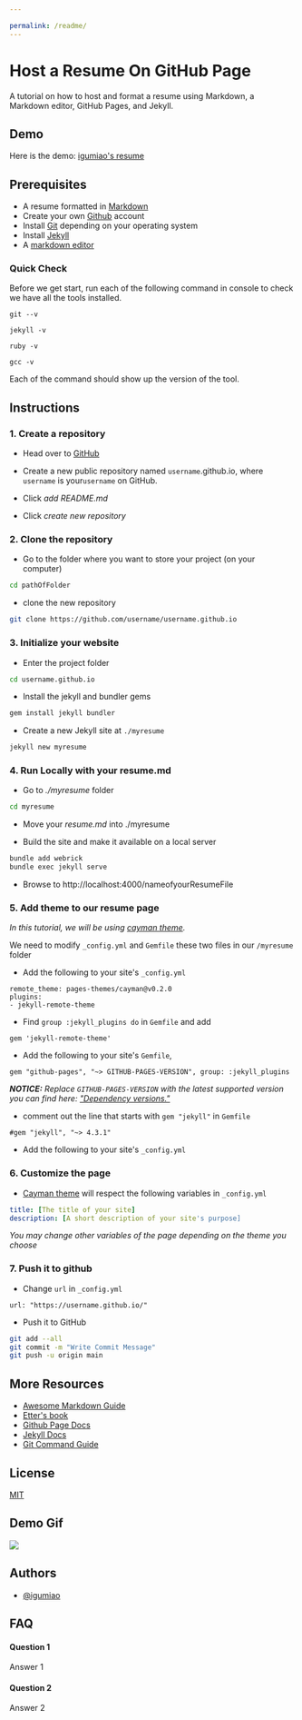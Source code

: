 ```yaml
---

permalink: /readme/
---
```

# Host a Resume On GitHub Page

A tutorial on how to host and format a resume using Markdown, 
a Markdown editor, GitHub Pages, and Jekyll.



## Demo

Here is the demo: [igumiao's resume](https://igumiao.github.io/zhou-resume)



## Prerequisites

- A resume formatted in [Markdown][markdownlink]
- Create your own [Github][githublink] account
- Install [Git][gitdownload] depending on your operating system
- Install [Jekyll][jekyllinstall]  
- A [markdown editor](https://www.shopify.com/partners/blog/10-of-the-best-markdown-editors)

### Quick Check
Before we get start, run each of the following command in console to check we have all the tools installed.
```
git --v
```
```
jekyll -v 
```
```
ruby -v 
```
```
gcc -v 
```
Each of the command should show up the version of the tool.

## Instructions

### 1. Create a repository
  - Head over to [GitHub][githublink] 

  - Create a new public repository named `username`.github.io, where `username` is your`username` on GitHub.
  
  - Click *add README.md* 

  - Click *create new repository*

### 2. Clone the repository
-  Go to the folder  where you want to store your project (on your computer)

```bash
cd pathOfFolder
```

- clone the new repository 
```bash
git clone https://github.com/username/username.github.io
```

### 3. Initialize your website
 
- Enter the project folder 
```bash
cd username.github.io
```
- Install the jekyll and bundler gems
```bash
gem install jekyll bundler
```
- Create a new Jekyll site at `./myresume`
```bash
jekyll new myresume
```

### 4. Run Locally with your resume.md

- Go to *./myresume* folder
```bash
cd myresume
```
- Move your *resume.md* into ./myresume

- Build the site and make it available on a local server
```bash
bundle add webrick
bundle exec jekyll serve
```
- Browse to http://localhost:4000/nameofyourResumeFile

### 5.  Add theme to our resume page
*In this tutorial, we will be using  [cayman theme][Caymanlink].*

We need to modify `_config.yml` and `Gemfile` these two files in our `/myresume` folder
- Add the following to your site's `_config.yml`
```
remote_theme: pages-themes/cayman@v0.2.0
plugins:
- jekyll-remote-theme 
```
- Find `group :jekyll_plugins do` in `Gemfile` and add 
```
gem 'jekyll-remote-theme'
```
- Add the following to your site's `Gemfile`,  
```
gem "github-pages", "~> GITHUB-PAGES-VERSION", group: :jekyll_plugins
```
*__NOTICE:__*
*Replace `GITHUB-PAGES-VERSION` with the latest supported version you can find here: ["Dependency versions."](https://pages.github.com/versions/)*
- comment out the line that starts with `gem "jekyll"` in `Gemfile`
``` 
#gem "jekyll", "~> 4.3.1"
```
- Add the following to your site's `_config.yml`
### 6. Customize the page

- [Cayman theme][Caymanlink] will respect the following variables in `_config.yml`
```yml
title: [The title of your site]
description: [A short description of your site's purpose]
```
*You may change other variables of the page depending on the theme you choose*
### 7. Push it to github

- Change `url` in `_config.yml`
```
url: "https://username.github.io/" 
```

- Push it to GitHub
```bash
git add --all
git commit -m "Write Commit Message"
git push -u origin main
```



## More Resources

 - [Awesome Markdown Guide](https://www.markdownguide.org/basic-syntax/#links)
 - [Etter's book](https://github.com/matiassingers/awesome-readme)
 - [Github Page Docs](https://docs.github.com/en/pages/setting-up-a-github-pages-site-with-jekyll)
 - [Jekyll Docs](https://jekyllrb.com/docs/)
 - [Git Command Guide](https://www.freecodecamp.org/news/10-important-git-commands-that-every-developer-should-know/)
 

## License

[MIT](https://choosealicense.com/licenses/mit/)


## Demo Gif

![](https://github.com/igumiao/igumiao.github.io/blob/main/demo.gif)


## Authors

- [@igumiao](https://www.github.com/igumiao)


## FAQ

#### Question 1

Answer 1

#### Question 2

Answer 2



[markdownlink]:<https://www.markdownguide.org/basic-syntax/#links>
[githublink]: <https://github.com/>
[gitdownload]: <https://git-scm.com/downloads>
[jekyllinstall]: <https://jekyllrb.com/docs/installation/>
[Caymanlink]:<https://github.com/pages-themes/cayman>

